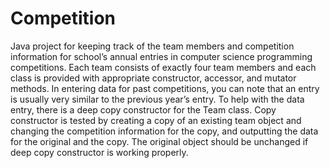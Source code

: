# Competition
Java project for keeping track of the team members and competition information for school’s annual entries in computer science programming competitions.
Each team consists of exactly four team members and each class is provided with appropriate constructor, accessor, and mutator methods.
In entering data for past competitions, you can note that an entry is usually very similar to the previous year’s entry. To help with the data entry, there is a deep copy constructor 
for the Team class. 
Copy constructor is tested by creating a copy of an existing team object and changing the competition information for the copy, and outputting the data for the original and the copy. The original object should be
unchanged if deep copy constructor is working properly.
